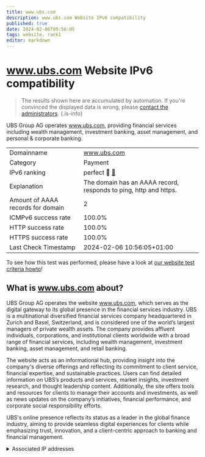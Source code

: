 ```yaml
---
title: www.ubs.com
description: www.ubs.com Website IPv6 compatibility
published: true
date: 2024-02-06T09:56:05
tags: website, rank1
editor: markdown
---
```


# www.ubs.com Website IPv6 compatibility

> The results shown here are accumulated by automation. If you're convinced the displayed data is wrong, please [contact the administrators](/howto/chat). 
{.is-info}

UBS Group AG operates www.ubs.com, providing financial services including wealth management, investment banking, asset management, and personal & corporate banking.


|   |   |
| - | - |
| Domainname | www.ubs.com
| Category | Payment |
| IPv6 ranking | perfect :1st_place_medal: [🔗](/howto/ranking) |
| Explanation | The domain has an AAAA record, responds to ping, http and https. |
| Amount of AAAA records for domain | 2 |
| ICMPv6 success rate | 100.0%|
| HTTP success rate | 100.0% |
| HTTPS success rate | 100.0% |
| Last Check Timestamp | 2024-02-06 10:56:05+01:00 |

To see how this test was performed, please have a look at [our website test criteria howto](/howto/testcriteria/website)!


## What is www.ubs.com about?
UBS Group AG operates the website www.ubs.com, which serves as the digital gateway to its global presence in the financial services industry. UBS is a multinational diversified financial services company headquartered in Zurich and Basel, Switzerland, and is considered one of the world’s largest managers of private wealth assets. The company provides affluent individuals, corporations, and institutional clients worldwide with a broad range of financial services, including wealth management, investment banking, asset management, and retail banking.

The website acts as an informational hub, providing insight into the company's diverse offerings and reflecting its commitment to client service, financial expertise, and sustainable practices. Users can find detailed information on UBS’s products and services, market insights, investment research, and thought leadership content. Additionally, the site offers tools and resources for clients to manage their accounts and investments, as well as news updates on the company’s initiatives, financial performance, and corporate social responsibility efforts.

UBS's online presence reflects its status as a leader in the global finance industry, aiming to provide seamless digital experiences for clients while emphasizing trust, innovation, and a client-centric approach to banking and financial management.



<details>
<summary>Associated IP addresses</summary>

2a02:26f0:e300:296::3995

2a02:26f0:e300:2a0::3995

</details>
